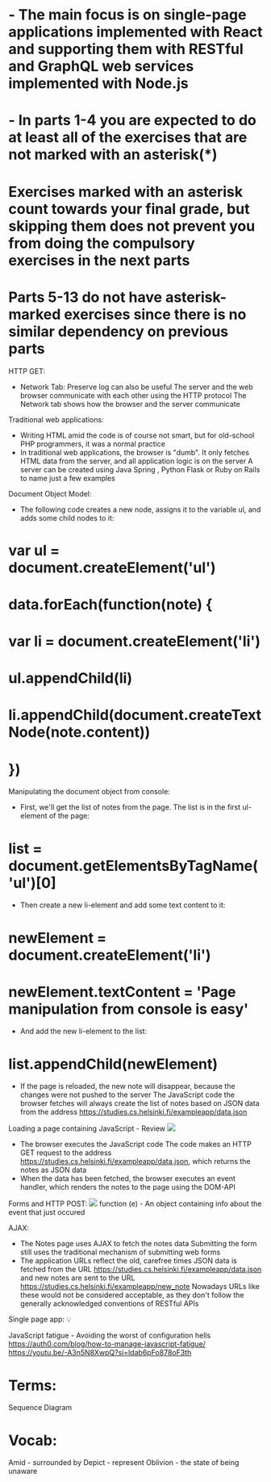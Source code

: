 # - The main focus is on single-page applications implemented with React and supporting them with RESTful and GraphQL web services implemented with Node.js
# - In parts 1-4 you are expected to do at least all of the exercises that are not marked with an asterisk(*)
  # Exercises marked with an asterisk count towards your final grade, but skipping them does not prevent you from doing the compulsory exercises in the next parts
  # Parts 5-13 do not have asterisk-marked exercises since there is no similar dependency on previous parts

HTTP GET:
- Network Tab: Preserve log can also be useful
  The server and the web browser communicate with each other using the HTTP protocol
  The Network tab shows how the browser and the server communicate

Traditional web applications:
- Writing HTML amid the code is of course not smart, but for old-school PHP programmers, it was a normal practice
- In traditional web applications, the browser is "dumb". It only fetches HTML data from the server, and all application logic is on the server
  A server can be created using Java Spring , Python Flask or Ruby on Rails to name just a few examples

Document Object Model:
- The following code creates a new node, assigns it to the variable ul, and adds some child nodes to it:
# var ul = document.createElement('ul')
# data.forEach(function(note) {
#   var li = document.createElement('li')
#
#   ul.appendChild(li)
#   li.appendChild(document.createTextNode(note.content))
# })

Manipulating the document object from console:
- First, we'll get the list of notes from the page. The list is in the first ul-element of the page:
# list = document.getElementsByTagName('ul')[0]

- Then create a new li-element and add some text content to it:
# newElement = document.createElement('li')
# newElement.textContent = 'Page manipulation from console is easy'

- And add the new li-element to the list:
# list.appendChild(newElement)

- If the page is reloaded, the new note will disappear, because the changes were not pushed to the server
  The JavaScript code the browser fetches will always create the list of notes based on JSON data from the address https://studies.cs.helsinki.fi/exampleapp/data.json

Loading a page containing JavaScript - Review
![](https://fullstackopen.com/static/15a8e6a030a5d6b3d2b4b459c3f2f10f/5a190/19m.png)
- The browser executes the JavaScript code
  The code makes an HTTP GET request to the address https://studies.cs.helsinki.fi/exampleapp/data.json, which returns the notes as JSON data
- When the data has been fetched, the browser executes an event handler, which renders the notes to the page using the DOM-API

Forms and HTTP POST:
![](https://fullstackopen.com/static/07beb53097a520517c1c28ff17fc907a/5a190/26e.png)
function (e) - An object containing info about the event that just occured
<!-- const myBtn = document.getElementById("myBtn"); -->
<!-- myBtn.addEventListener("click", function (e) { -->
<!--   console.log(e); -->
<!-- }); -->

AJAX:
- The Notes page uses AJAX to fetch the notes data
  Submitting the form still uses the traditional mechanism of submitting web forms
- The application URLs reflect the old, carefree times
  JSON data is fetched from the URL https://studies.cs.helsinki.fi/exampleapp/data.json and new notes are sent to the URL https://studies.cs.helsinki.fi/exampleapp/new_note
  Nowadays URLs like these would not be considered acceptable, as they don't follow the generally acknowledged conventions of RESTful APIs

Single page app: 💡

JavaScript fatigue - Avoiding the worst of configuration hells
https://auth0.com/blog/how-to-manage-javascript-fatigue/
https://youtu.be/-A3n5N8XwpQ?si=ldab6pFo878oF3th

# Terms:
Sequence Diagram

# Vocab:
Amid - surrounded by
Depict - represent
Oblivion - the state of being unaware
